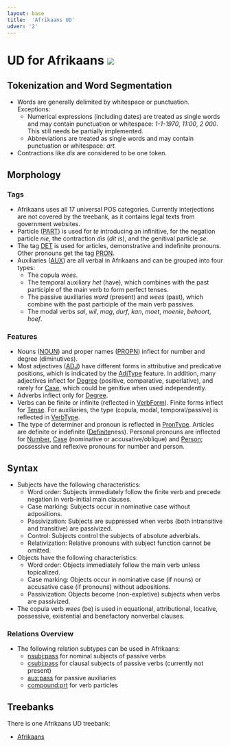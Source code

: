 ```yaml
---
layout: base
title:  'Afrikaans UD'
udver: '2'
---
```


# UD for Afrikaans <span class="flagspan"><img class="flag" src="../../flags/svg/ZA.svg" /></span>


## Tokenization and Word Segmentation

* Words are generally delimited by whitespace or punctuation. Exceptions:
  * Numerical expressions (including dates) are treated as single words and may contain punctuation or whitespace: _1-1-1970_, _11:00_, _2 000_. This still needs be partially implemented.
  * Abbreviations are treated as single words and may contain punctuation or whitespace: _art._
* Contractions like _dis_ are considered to be one token.

## Morphology

### Tags

* Afrikaans uses all 17 universal POS categories. Currently interjections are not covered by the treebank, as it contains legal texts from government websites.
* Particle ([PART]()) is used for _te_ introducing an infinitive, for the negation particle _nie_, the contraction _dis_ (_dit is_), and the genitival particle _se_.
* The tag [DET]() is used for articles, demonstrative and indefinite pronouns. Other pronouns get the tag [PRON]().
* Auxiliaries ([AUX]()) are all verbal in Afrikaans and can be grouped into four types:
  * The copula _wees_.
  * The temporal auxiliary _het_ (have), which combines with the past participle of the main verb to form perfect tenses.
  * The passive auxiliaries _word_ (present) and _wees_ (past), which combine with the past participle of the main verb passives.
  * The modal verbs  _sal_, _wil_, _mag_, _durf_, _kan_, _moet_, _moenie_, _behoort_, _hoef_.

### Features

* Nouns ([NOUN]()) and proper names ([PROPN]()) inflect for number and degree (diminutives).
* Most adjectives ([ADJ]()) have different forms in attributive and predicative positions, which is indicated by the [AdjType](feat/AdjType.html) feature. In addition, many adjectives inflect for [Degree]() (positive, comparative, superlative), and rarely for [Case](), which could be genitive when used independently.
* Adverbs inflect only for [Degree]().
* Verbs can be finite or infinite (reflected in [VerbForm]()). Finite forms inflect for [Tense](). For auxiliaries, the type (copula, modal, temporal/passive) is reflected in [VerbType](feat/VerbType.html).
* The type of determiner and pronoun is reflected in [PronType](). Articles are definite or indefinite ([Definite]()ness). Personal pronouns are inflected for [Number](), [Case]() (nominative or accusative/oblique) and [Person](); possessive and reflexive pronouns for number and person.


## Syntax

* Subjects have the following characteristics:
  * Word order: Subjects immediately follow the finite verb and precede negation in verb-initial main clauses.
  * Case marking: Subjects occur in nominative case without adpositions.
  * Passivization: Subjects are suppressed when verbs (both intransitive and transitive) are passivized.
  * Control: Subjects control the subjects of absolute adverbials.
  * Relativization: Relative pronouns with subject function cannot be omitted.
* Objects have the following characteristics:
  * Word order: Objects immediately follow the main verb unless topicalized.
  * Case marking: Objects occur in nominative case (if nouns) or accusative case (if pronouns) without adpositions.
  * Passivization: Objects become (non-expletive) subjects when verbs are passivized.
* The copula verb _wees_ (be) is used in equational, attributional, locative, possessive, existential and benefactory nonverbal clauses.


### Relations Overview

* The following relation subtypes can be used in Afrikaans:
  * [nsubj:pass]() for nominal subjects of passive verbs
  * [csubj:pass]() for clausal subjects of passive verbs (currently not present)
  * [aux:pass]() for passive auxiliaries
  * [compound:prt]() for verb particles

## Treebanks

There is one Afrikaans UD treebank:

  * [Afrikaans](../treebanks/af_afribooms/index.html)
